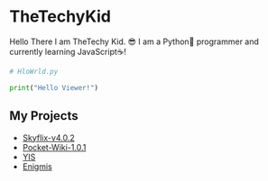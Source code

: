 
# TheTechyKid
Hello There I am TheTechy Kid. 😎
I am a Python🐍 programmer and currently learning JavaScript☕!

``` python
# HloWrld.py

print("Hello Viewer!")
```

## My Projects

* [Skyflix-v4.0.2](https://github.com/TheTechyKid/Skyflix-v4.0.2)
* [Pocket-Wiki-1.0.1](https://github.com/TheTechyKid/Pocket-Wiki-1.0.1)
* [YIS](https://github.com/TheTechyKid/YIS)
* [Enigmis](https://github.com/TheTechyKid/Enigmis)
